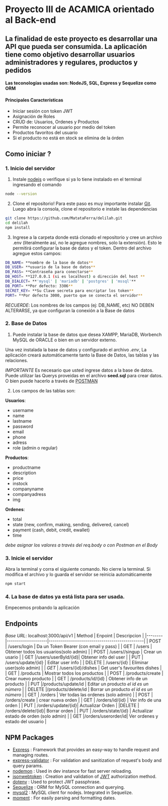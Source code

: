 # Proyecto III de ACAMICA orientado al Back-end

## La finalidad de este proyecto es desarrollar una API que pueda ser consumida. La aplicación tiene como objetivo desarrollar usuarios administradores y regulares, productos y pedidos

#### Las teconologías usadas son: NodeJS, SQL, Express y Sequelize como ORM

#### Principales Características

- Iniciar sesión con token JWT
- Asignación de Roles
- CRUD de: Usuarios, Ordenes y Productos
- Permite reconocer al usuario por medio del token
- Productos favoritos del usuario
- Si el producto no está en stock se elimina de la órden

## Como iniciar ?
### 1. Inicio del servidor

1. Instale [nodejs](https://nodejs.org) o verifique si ya lo tiene instalado en el terminal ingresando el comando
```bash
node --version
```

2. Clone el repositorio! Para este paso es muy importante instalar [Git](https://git-scm.com/). Luego abra la consola, clone el repositorio e instale las dependencias

```bash
git clone https://github.com/MatataFerra/delilah.git
cd delilah
npm install
```

3. Ingrese a la carpeta donde está clonado el repositorio y cree un archivo .env (literalmente así, no le agregue nombres, solo la extensión). Esto le permitirá configurar la base de datos y el token. Dentro del archivo agregue estos campos:

```bash
DB_NAME= **nombre de la base de datos**
DB_USER= **usuario de la base de datos**
DB_PASS= **Contraseña para conectarse**
DB_HOST= **127.0.0.1 (si es localhost) o dirección del host **
DB_DIALECT= **'mysql' | 'mariadb' | 'postgres' | 'mssql'**
DB_PORT= **Por defecto: 3306**
SECRET_KEY= **Su Clave secreta para encriptar los token**
PORT= **Por defecto 3000, puerto que se conecta el servidor**
```

*RECUERDE*: Los nombres de los campos (ej: DB_NAME, etc) NO DEBEN ALTERARSE, ya que configuran la conexión a la Base de datos

### 2. Base de Datos

1. Puede instalar la base de datos que desea XAMPP, MariaDB, Worbench MySQL de ORACLE o bien en un servidor externo.

Una vez instalada la base de datos y configurado el archivo *.env*, La aplicación creará automáticamente tanto la Base de Datos, las tablas y las relaciones.

*IMPORTANTE*
Es necesario que usted ingrese datos a la base de datos. Puede utilizar las Querys proveidas en el archivo **seed.sql** para crear datos. O bien puede hacerlo a través de [POSTMAN](https://www.postman.com/downloads/)

2. Los campos de las tablas son:

**Usuarios**: 
- username
- name
- lastname
- password
- email
- phone
- adress
- role (admin o regular)

**Productos**:
- productname
- description
- price
- instock
- companyname
- companyadress
- img

**Ordenes**:

- total
- state (new, confirm, making, sending, delivered, cancel)
- payment (cash, debit, credit, ewallet)
- time

*debe asignar los valores a través del req.body o con Postman en el Body*

### 3. Inicie el servidor

Abra la terminal y corra el siguiente comando. No cierre la terminal. Si modifica el archivo y lo guarda el servidor se reinicia automáticamente

```bash
npm start
```

### 4. La base de datos ya está lista para ser usada.

Empecemos probando la aplicación

## Endpoints

*Base URL*: localhost:3000/api/v1
| Method |       Enpoint      |                  Descripcion                  |
|--------|--------------------|-----------------------------------------------|
|   POST | /users/login       | Da un Token Bearer (con email y pass)         |
|   GET  | /users             | Obtener todos los usuarios(solo admin)        |
|  POST  | /users//singup     | Crear un usario                               |
|   GET  |/users/userById/{id}| Obtener info del user                         |
|   PUT  | /users/update/{id} | Editar user info                              |
| DELETE | /users/{id}        | Eliminar user(solo admin)                     |
|  *GET* | /users/{id}/dishes | Get user's favourites dishes                  |
|   GET  | /products          | Mostrar todos los productos                   |
|  POST  | /products/create   | Crear nuevo producto                          |
|   GET  | /products/id/{id}  | Obtener info de un producto                   |
|   PUT  |/products/update/id | Editar un producto *el id es un número*       |
| DELETE |/products/delete/id | Borrar un producto *el id es un número*       |
|   GET  | /orders            | Ver todas las ordenes (solo admin)            |
|  POST  | /orders/create     | crear nueva orden                             |
|   GET  | /orders/id/{id}    | Ver info de una orden                         |
|   PUT  | /orders/update/{id}| Actualizar Orden                              |
|DELETE  | /orders/delete/{id}| Borrar orden                                  |
|   PUT  | /orders/state/{id} | Actualizar estado de orden (solo admin)       |
|   GET  |/orders/userorder/id| Ver ordenes y estado del usuario              |


## NPM Packages
- [Express](http://expressjs.com) : Framework that provides an easy-way to handle request and managing routes.
- [express-validator](https://express-validator.github.io/) : For validation and sanitization of request's body and query params.
- [nodemon](https://www.npmjs.com/package/nodemon) : Used in dev instance for fast server reloading.
- [jsonwebtoken](https://www.npmjs.com/package/jsonwebtoken) : Creation and validation of [JWT](https://jwt.io) authorization method.
- [dotenv](https://www.npmjs.com/package/dotenv) : Used to protect JWT passphrase. 
- [Sequelize](https://www.npmjs.com/package/sequelize) : ORM for MySQL connection and querying.
- [mysql2](https://www.npmjs.com/package/mysql2) : MySQL client for nodejs. Integrated in Sequelize.
- [moment](https://www.npmjs.com/package/moment) : For easily parsing and formatting dates.